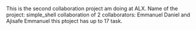 This is the second collaboration  project am doing at ALX.
Name of the project: simple_shell
collaboration of 2
collaborators: Emmanuel Daniel and Ajisafe Emmanuel
this ptoject has up to 17 task. 
